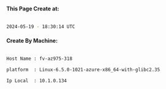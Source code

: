 
   
#### This Page Create at:

```bash

2024-05-19 - 18:30:14 UTC

```

#### Create By Machine:

```bash

Host Name : fv-az975-318

platform  : Linux-6.5.0-1021-azure-x86_64-with-glibc2.35

Ip Local  : 10.1.0.134

```


